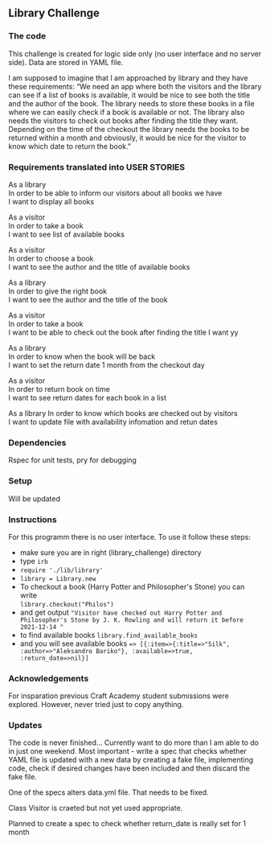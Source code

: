 ## Library Challenge

### The code

This challenge is created for logic side only (no user interface and no server side). Data are stored in YAML file.

I am supposed to imagine that I am approached by library and they have these requirements:
“We need an app where both the visitors and the library can see if a list of books is available, it would be nice to see both the title and the author of the book. The library needs to store these books in a file where we can easily check if a book is available or not. The library also needs the visitors to check out books after finding the title they want. Depending on the time of the checkout the library needs the books to be returned within a month and obviously, it would be nice for the visitor to know which date to return the book.”

### Requirements translated into USER STORIES

As a library  
In order to be able to inform our visitors about all books we have  
I want to display all books

As a visitor  
In order to take a book  
I want to see list of available books

As a visitor  
In order to choose a book  
I want to see the author and the title of available books

As a library  
In order to give the right book  
I want to see the author and the title of the book

As a visitor  
In order to take a book  
I want to be able to check out the book after finding the title I want yy

As a library  
In order to know when the book will be back  
I want to set the return date 1 month from the checkout day

As a visitor  
In order to return book on time  
I want to see return dates for each book in a list

As a library
In order to know which books are checked out by visitors  
I want to update file with availability infomation and retun dates

### Dependencies

Rspec for unit tests, pry for debugging

### Setup

Will be updated

### Instructions

For this programm there is no user interface. To use it follow these steps:

- make sure you are in right (library_challenge) directory
- type `irb`
- `require './lib/library'`
- `library = Library.new `
- To checkout a book (Harry Potter and Philosopher's Stone) you can write  
  `library.checkout("Philos") `
- and get output `"Visitor have checked out Harry Potter and Philosopher's Stone by J. K. Rowling and will return it before 2021-12-14 " `
- to find available books `library.find_available_books `
- and you will see available books `=> [{:item=>{:title=>"Silk", :author=>"Aleksandro Bariko"}, :available=>true, :return_date=>nil}]`

### Acknowledgements

For insparation previous Craft Academy student submissions were explored.
However, never tried just to copy anything.

### Updates

The code is never finished... Currently want to do more than I am able to do in just one weekend.
Most important - write a spec that checks whether YAML file is updated with a new data by creating a fake file,
implementing code, check if desired changes have been included and then discard the fake file.

One of the specs alters data.yml file. That needs to be fixed.

Class Visitor is craeted but not yet used appropriate.

Planned to create a spec to check whether return_date is really set for 1 month
